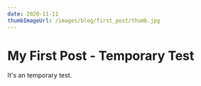 ```yaml
---
date: 2020-11-11
thumbImageUrl: /images/blog/first_post/thumb.jpg
---
```


# My First Post - Temporary Test

It's an temporary test.

